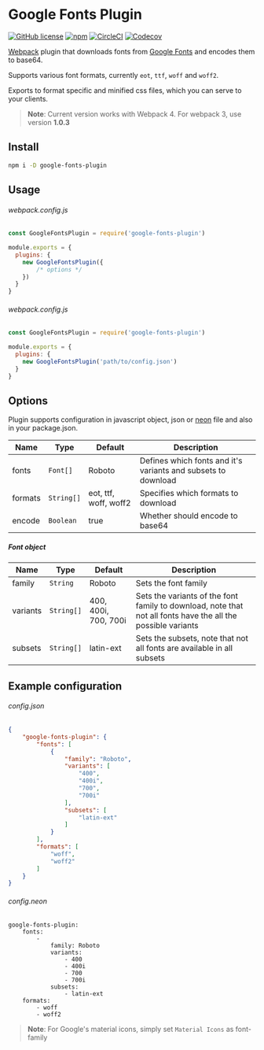 # Google Fonts Plugin

[![GitHub license](https://img.shields.io/github/license/SirPole/google-fonts-plugin.svg)](https://github.com/SirPole/google-fonts-plugin/blob/master/LICENSE)
[![npm](https://img.shields.io/npm/v/google-fonts-plugin.svg)](https://www.npmjs.com/package/google-fonts-plugin)
[![CircleCI](https://img.shields.io/circleci/project/github/SirPole/google-fonts-plugin.svg)](https://circleci.com/gh/SirPole/google-fonts-plugin/tree/master)
[![Codecov](https://img.shields.io/codecov/c/github/sirpole/google-fonts-plugin.svg)](https://codecov.io/gh/SirPole/google-fonts-plugin)


[Webpack](https://webpack.js.org/) plugin that downloads fonts from [Google Fonts](https://fonts.google.com/) and encodes them to base64.

Supports various font formats, currently `eot`, `ttf`, `woff` and `woff2`.

Exports to format specific and minified css files, which you can serve to your clients.

> **Note**: Current version works with Webpack 4. For webpack 3, use version **1.0.3**

## Install
``` bash
npm i -D google-fonts-plugin
```

## Usage
###### webpack.config.js
``` javascript
const GoogleFontsPlugin = require('google-fonts-plugin')

module.exports = {
  plugins: {
    new GoogleFontsPlugin({
        /* options */
    })
  }
}
```

###### webpack.config.js
``` javascript
const GoogleFontsPlugin = require('google-fonts-plugin')

module.exports = {
  plugins: {
    new GoogleFontsPlugin('path/to/config.json')
  }
}
```

## Options
Plugin supports configuration in javascript object, json or [neon](https://ne-on.org/) file and also in your package.json.

| **Name**  	| **Type**   	| **Default**           	| **Description**                                               	|
|-----------	|------------	|-----------------------	|---------------------------------------------------------------	|
| fonts     	| `Font[]`  	| Roboto                	| Defines which fonts and it's variants and subsets to download 	|
| formats   	| `String[]` 	| eot, ttf, woff, woff2 	| Specifies which formats to download                           	|
| encode    	| `Boolean`  	| true                  	| Whether should encode to base64                               	|

##### Font object

| **Name** 	| **Type**   	| **Default**          | **Description**                                                                                              	|
|----------	|------------	|----------------------	|--------------------------------------------------------------------------------------------------------------	|
| family   	| `String`   	| Roboto               	| Sets the font family                                                                                         	|
| variants 	| `String[]` 	| 400, 400i, 700, 700i 	| Sets the variants of the font family to download, note that not all fonts have the all the possible variants 	|
| subsets  	| `String[]` 	| latin-ext            	| Sets the subsets, note that not all fonts are available in all subsets                                       	|

## Example configuration
###### config.json
``` json
{
	"google-fonts-plugin": {
		"fonts": [
			{
				"family": "Roboto",
				"variants": [
					"400",
					"400i",
					"700",
					"700i"
				],
				"subsets": [
					"latin-ext"
				]
			}
		],
		"formats": [
			"woff",
			"woff2"
		]
	}
}
```

###### config.neon
``` neon
google-fonts-plugin:
	fonts: 
		- 
			family: Roboto
			variants:
				- 400
				- 400i
				- 700
				- 700i
			subsets:
				- latin-ext
	formats: 
		- woff
		- woff2
```

> **Note**: For Google's material icons, simply set `Material Icons` as font-family

